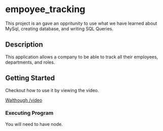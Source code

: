 # empoyee_tracking

This project is an gave an oppritunity to use what we have learned about MySql, creating database, and writing SQL Queries.

## Description

This application allows a company to be able to track all their employees, departments, and roles.

## Getting Started
Checkout how to use it by viewing the video.

[Walthough /video](https://user-images.githubusercontent.com/90412072/221995177-6e2f1d59-04ba-4b4f-a1a1-ee707f236191.webm)


### Executing Program

You will need to have node.
